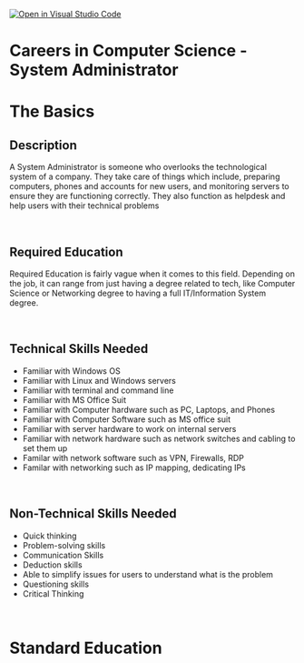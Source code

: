 [![Open in Visual Studio Code](https://classroom.github.com/assets/open-in-vscode-c66648af7eb3fe8bc4f294546bfd86ef473780cde1dea487d3c4ff354943c9ae.svg)](https://classroom.github.com/online_ide?assignment_repo_id=8751322&assignment_repo_type=AssignmentRepo)
# Careers in Computer Science - System Administrator

# The Basics

## **Description**
A System Administrator is someone who overlooks the technological system of a company.  They take care of things which include, preparing computers, phones and accounts for new users, and monitoring servers to ensure they are functioning correctly.  They also function as helpdesk and help users with their technical problems

⠀

## **Required Education**
Required Education is fairly vague when it comes to this field.  Depending on the job, it can range from just having a degree related to tech, like Computer Science or Networking degree to having a full IT/Information System degree.

⠀

## **Technical Skills Needed**

- Familiar with Windows OS
- Familiar with Linux and Windows servers
- Familiar with terminal and command line
- Familiar with MS Office Suit
- Familiar with Computer hardware such as PC, Laptops, and Phones
- Familiar with Computer Software such as MS office suit
- Familiar with server hardware to work on internal servers
- Familiar with network hardware such as network switches and cabling to set them up
- Familar with network software such as VPN, Firewalls, RDP
- Familar with networking such as IP mapping, dedicating IPs

⠀

## **Non-Technical Skills Needed**

- Quick thinking
- Problem-solving skills
- Communication Skills
- Deduction skills
- Able to simplify issues for users to understand what is the problem
- Questioning skills
- Critical Thinking

⠀

# Standard Education


